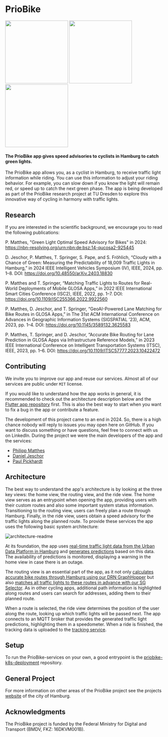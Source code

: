 # PrioBike

<p align="left">
  <img width="200" src="https://github.com/priobike/priobike-flutter-app/assets/27271818/096b5754-b37b-4dcb-ad76-e72edc38fc94">
  <img width="200" src="https://github.com/priobike/priobike-flutter-app/assets/27271818/32c799f9-80a5-4fcf-92c8-7ee9079dc1bd">
  <img width="200" src="https://github.com/priobike/priobike-flutter-app/assets/27271818/c2595445-dbd4-461d-9240-a9764de60faf">
</p>

<h4>The PrioBike app gives speed advisories to cyclists in Hamburg to catch green lights.</h4>

The PrioBike app allows you, as a cyclist in Hamburg, to receive traffic light information while riding. You can use this information to adjust your riding behavior. For example, you can slow down if you know the light will remain red, or speed up to catch the next green phase. The app is being developed as part of the PrioBike research project at TU Dresden to explore this innovative way of cycling in harmony with traffic lights.

## Research

If you are interested in the scientific background, we encourage you to read the following publications:

P. Matthes, "Green Light Optimal Speed Advisory for Bikes" in 2024: https://nbn-resolving.org/urn:nbn:de:bsz:14-qucosa2-925445

D. Jeschor, P. Matthes, T. Springer, S. Pape, and S. Fröhlich, “Cloudy with a Chance of Green: Measuring the Predictability of 18,009 Traffic Lights in Hamburg,” in 2024 IEEE Intelligent Vehicles Symposium (IV), IEEE, 2024, pp. 1–8. DOI: https://doi.org/10.48550/arXiv.2403.18830

P. Matthes and T. Springer, “Matching Traffic Lights to Routes for Real-World Deployments of Mobile GLOSA Apps,” in 2022 IEEE International Smart Cities Conference (ISC2), IEEE, 2022, pp. 1–7. DOI: https://doi.org/10.1109/ISC255366.2022.9922560

P. Matthes, D. Jeschor, and T. Springer, “GeoAI-Powered Lane Matching for Bike Routes in GLOSA Apps,” in The 31st ACM International Conference on Advances in Geographic Information Systems (SIGSPATIAL ’23), ACM, 2023, pp. 1–4. DOI: https://doi.org/10.1145/3589132.3625583

P. Matthes, T. Springer, and D. Jeschor, “Accurate Bike Routing for Lane Prediction in GLOSA Apps via Infrastructure Reference Models,” in 2023 IEEE International Conference on Intelligent Transportation Systems (ITSC), IEEE, 2023, pp. 1–6. DOI: https://doi.org/10.1109/ITSC57777.2023.10422472

## Contributing

We invite you to improve our app and reuse our services. Almost all of our services are public under `MIT` license.

If you would like to understand how the app works in general, it is recommended to check out the architecture description below and the [Flutter app repository](https://github.com/priobike/priobike-flutter-app) first. This is also the best way to start when you want to fix a bug in the app or contribute a feature. 

The development of this project came to an end in 2024.
So, there is a high chance nobody will reply to issues you may open here on GitHub.
If you want to discuss something or have questions, feel free to connect with us on LinkedIn. During the project we were the main developers of the app and the services:
 - [Philipp Matthes](https://de.linkedin.com/in/pmatthes)
 - [Daniel Jeschor](https://de.linkedin.com/in/daniel-jeschor)
 - [Paul Pickhardt](https://de.linkedin.com/in/paul-pickhardt-72812521a)

## Architecture

The best way to understand the app's architecture is by looking at the three key views: the home view, the routing view, and the ride view. The home view serves as an entrypoint when opening the app, providing users with their custom routes and also some important system status information. Transitioning to the routing view, users can freely plan a route through Hamburg. Finally, in the ride view, users obtain a speed advisory for the traffic lights along the planned route. To provide these services the app uses the following basic system architecture:

![architecture-readme](https://github.com/priobike/.github/assets/27271818/a7b832fd-2435-4967-8706-1ccd437eb61a)

At its foundation, the app uses [real-time traffic light data from the Urban Data Platform in Hamburg](https://metaver.de/trefferanzeige?docuuid=AB32CF78-389A-4579-9C5E-867EF31CA225) and [generates predictions](https://github.com/priobike/priobike-predictor) based on this data. The availability of predictions is monitored, displaying a warning in the home view in case there is an outage.

The routing view is an essential part of the app, as it not only [calculates accurate bike routes through Hamburg using our DRN GraphHopper](https://github.com/priobike/priobike-graphhopper-drn) but also [matches all traffic lights to these routes in advance with our SG Selector](https://github.com/priobike/priobike-sg-selector). As in other cycling apps, additional path information is highlighted along routes and users can search for addresses, adding them to their planned route.

When a route is selected, the ride view determines the position of the user along the route, looking up which traffic lights will be passed next. The app connects to an MQTT broker that provides the generated traffic light predictions, highlighting them in a speedometer. When a ride is finished, the tracking data is uploaded to the [tracking service](https://github.com/priobike/priobike-tracking-service).

## Setup

To run the PrioBike-services on your own, a good entrypoint is the [priobike-k8s-deployment](https://github.com/priobike/priobike-k8s-deployment) repository.

## General Project

For more information on other areas of the PrioBike project see the projects [website](https://www.hamburg.de/politik-und-verwaltung/behoerden/bvm/die-themen-der-behoerde/intelligente-verkehrssysteme/priobike-192572) of the city of Hamburg.

## Acknowledgments

The PrioBike project is funded by the Federal Ministry for Digital and Transport (BMDV, FKZ: 16DKVM001B).
